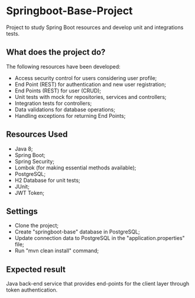 # Springboot-Base-Project

Project to study Spring Boot resources and develop unit and integrations tests.

## What does the project do?

The following resources have been developed:

* Access security control for users considering user profile;
* End Point (REST) for authentication and new user registration;
* End Points (REST) for user (CRUD);
* Unit tests with mock for repositories, services and controllers;
* Integration tests for controllers;
* Data validations for database operations;
* Handling exceptions for returning End Points;

## Resources Used

* Java 8;
* Spring Boot;
* Spring Security;
* Lombok (for making essential methods available);
* PostgreSQL;
* H2 Database for unit tests;
* JUnit;
* JWT Token;

## Settings

* Clone the project;
* Create "springboot-base" database in PostgreSQL;
* Update connection data to PostgreSQL in the "application.properties" file;
* Run "mvn clean install" command;

## Expected result

Java back-end service that provides end-points for the client layer through token authentication.
